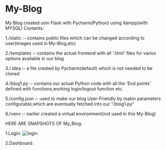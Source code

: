 # My-Blog
My Blog created usin Flask with Pycharm(Python) using Xampp(with MYSQL)
Contents:

1./static :- contains public files which can be changed according to user(images used in  My-Blog,etc)

2./templates :- contains the actual frontend with all '.html' files for varios options available in our blog

3./.idea :- a file created by Pycharm(default) which is not needed to be cloned

4./blog1.py :- contains our actual Python code with all the 'End points' defined with functions,working login/logout function etc. 

5./config.json :- used to make our blog User-Friendly by makin parameters configurable,which are eventually fetched into our "/blog1.py"

6./venv :- earlier created a virtual environment(not used in this My-Blog)

HERE ARE SNAPSHOTS OF My_Blog:

1.Login:
![login](https://user-images.githubusercontent.com/60129101/72984190-1a97b880-3e09-11ea-96bd-2807db3bf90f.JPG)

2.Dashboard:
